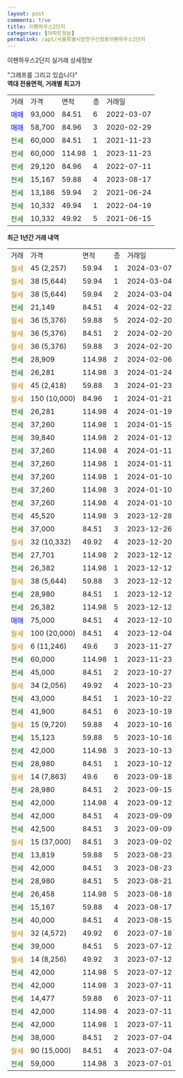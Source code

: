 ```yaml
---
layout: post
comments: true
title: 이펜하우스2단지
categories: [아파트정보]
permalink: /apt/서울특별시양천구신정동이펜하우스2단지
---
```


이펜하우스2단지 실거래 상세정보

<script type="text/javascript">
  google.charts.load('current', {'packages':['line', 'corechart']});
  google.charts.setOnLoadCallback(drawChart);

  function drawChart() {
    var data = new google.visualization.DataTable();
    data.addColumn('date', '거래일');
    data.addColumn('number', "매매");
    data.addColumn('number', "전세");
    data.addColumn('number', "전매");

    data.addRows([[new Date(Date.parse("2024-03-07")), null, null, null], [new Date(Date.parse("2024-03-04")), null, null, null], [new Date(Date.parse("2024-03-04")), null, null, null], [new Date(Date.parse("2024-02-22")), null, 21149, null], [new Date(Date.parse("2024-02-20")), null, null, null], [new Date(Date.parse("2024-02-20")), null, null, null], [new Date(Date.parse("2024-02-20")), null, null, null], [new Date(Date.parse("2024-02-06")), null, 28909, null], [new Date(Date.parse("2024-01-24")), null, 26281, null], [new Date(Date.parse("2024-01-23")), null, null, null], [new Date(Date.parse("2024-01-21")), null, null, null], [new Date(Date.parse("2024-01-19")), null, 26281, null], [new Date(Date.parse("2024-01-15")), null, 37260, null], [new Date(Date.parse("2024-01-12")), null, 39840, null], [new Date(Date.parse("2024-01-11")), null, 37260, null], [new Date(Date.parse("2024-01-11")), null, 37260, null], [new Date(Date.parse("2024-01-10")), null, 37260, null], [new Date(Date.parse("2024-01-10")), null, 37260, null], [new Date(Date.parse("2024-01-10")), null, 37260, null], [new Date(Date.parse("2023-12-28")), null, 45520, null], [new Date(Date.parse("2023-12-26")), null, 37000, null], [new Date(Date.parse("2023-12-20")), null, null, null], [new Date(Date.parse("2023-12-12")), null, 27701, null], [new Date(Date.parse("2023-12-12")), null, 26382, null], [new Date(Date.parse("2023-12-12")), null, null, null], [new Date(Date.parse("2023-12-12")), null, 28980, null], [new Date(Date.parse("2023-12-12")), null, 26382, null], [new Date(Date.parse("2023-12-10")), 75000, null, null], [new Date(Date.parse("2023-12-04")), null, null, null], [new Date(Date.parse("2023-11-27")), null, null, null], [new Date(Date.parse("2023-11-23")), null, 60000, null], [new Date(Date.parse("2023-10-27")), null, 45000, null], [new Date(Date.parse("2023-10-23")), null, null, null], [new Date(Date.parse("2023-10-22")), null, 43000, null], [new Date(Date.parse("2023-10-19")), null, 41900, null], [new Date(Date.parse("2023-10-16")), null, null, null], [new Date(Date.parse("2023-10-16")), null, 15123, null], [new Date(Date.parse("2023-10-13")), null, 42000, null], [new Date(Date.parse("2023-10-12")), null, 28980, null], [new Date(Date.parse("2023-09-18")), null, null, null], [new Date(Date.parse("2023-09-15")), null, 28980, null], [new Date(Date.parse("2023-09-12")), null, 42000, null], [new Date(Date.parse("2023-09-09")), null, 42000, null], [new Date(Date.parse("2023-09-09")), null, 42500, null], [new Date(Date.parse("2023-09-02")), null, null, null], [new Date(Date.parse("2023-08-23")), null, 13819, null], [new Date(Date.parse("2023-08-23")), null, 42000, null], [new Date(Date.parse("2023-08-21")), null, 28980, null], [new Date(Date.parse("2023-08-18")), null, 26458, null], [new Date(Date.parse("2023-08-17")), null, 15167, null], [new Date(Date.parse("2023-08-15")), null, 40000, null], [new Date(Date.parse("2023-07-18")), null, null, null], [new Date(Date.parse("2023-07-12")), null, 39000, null], [new Date(Date.parse("2023-07-12")), null, null, null], [new Date(Date.parse("2023-07-12")), null, 42000, null], [new Date(Date.parse("2023-07-11")), null, 42000, null], [new Date(Date.parse("2023-07-11")), null, 14477, null], [new Date(Date.parse("2023-07-11")), null, 42000, null], [new Date(Date.parse("2023-07-11")), null, 42000, null], [new Date(Date.parse("2023-07-04")), null, 38000, null], [new Date(Date.parse("2023-07-04")), null, null, null], [new Date(Date.parse("2023-07-01")), null, 59000, null]]);

    var options = {
      hAxis: {
        format: 'yyyy/MM/dd'
      },    
      lineWidth: 0,
      pointsVisible: true,    
      title: '최근 1년간 유형별 실거래가 분포',
      legend: { position: 'bottom' }
    };

    var formatter = new google.visualization.NumberFormat({pattern:'###,###'} );
    formatter.format(data, 1);
    formatter.format(data, 2);
    
    setTimeout(function() {
        var chart = new google.visualization.LineChart(document.getElementById('columnchart_material'));
        chart.draw(data, (options));
        document.getElementById('loading').style.display = 'none';
    }, 200);
  }
</script>


<div id="loading" style="z-index:20; display: block; margin-left: 0px">"그래프를 그리고 있습니다"</div>
<div id="columnchart_material" style="width: 95%; margin-left: 0px; display: block"></div>
<!-- contents start -->
<b>역대 전용면적, 거래별 최고가</b>
<table class="sortable">
    <tr>
      <td>거래</td>
      <td>가격</td>
      <td>면적</td>
      <td>층</td>
      <td>거래일</td>
    </tr>
        <tr>
          <td><a style="color: blue">매매</a></td>
          <td>93,000</td>
          <td>84.51</td>
          <td>6</td>
          <td>2022-03-07</td>
        </tr>            <tr>
          <td><a style="color: blue">매매</a></td>
          <td>58,700</td>
          <td>84.96</td>
          <td>3</td>
          <td>2020-02-29</td>
        </tr>        
        <tr>
              <td><a style="color: darkgreen">전세</a></td>
              <td>60,000</td>
              <td>84.51</td>
              <td>1</td>
              <td>2021-11-23</td>
            </tr>            <tr>
              <td><a style="color: darkgreen">전세</a></td>
              <td>60,000</td>
              <td>114.98</td>
              <td>1</td>
              <td>2023-11-23</td>
            </tr>            <tr>
              <td><a style="color: darkgreen">전세</a></td>
              <td>29,120</td>
              <td>84.96</td>
              <td>4</td>
              <td>2022-07-11</td>
            </tr>            <tr>
              <td><a style="color: darkgreen">전세</a></td>
              <td>15,167</td>
              <td>59.88</td>
              <td>4</td>
              <td>2023-08-17</td>
            </tr>            <tr>
              <td><a style="color: darkgreen">전세</a></td>
              <td>13,186</td>
              <td>59.94</td>
              <td>2</td>
              <td>2021-06-24</td>
            </tr>            <tr>
              <td><a style="color: darkgreen">전세</a></td>
              <td>10,332</td>
              <td>49.94</td>
              <td>1</td>
              <td>2022-04-19</td>
            </tr>            <tr>
              <td><a style="color: darkgreen">전세</a></td>
              <td>10,332</td>
              <td>49.92</td>
              <td>5</td>
              <td>2021-06-15</td>
            </tr>        
    
</table>

<b>최근 1년간 거래 내역</b>

<table class="sortable">
    <tr>
      <td>거래</td>
      <td>가격</td>
      <td>면적</td>
      <td>층</td>
      <td>거래일</td>
    </tr>
    <tr>
      <td><a style="color: darkgoldenrod">월세</a></td>
      <td>45 (2,257)</td>
      <td>59.94</td>
      <td>1</td>
      <td>2024-03-07</td>
    </tr>          <tr>
      <td><a style="color: darkgoldenrod">월세</a></td>
      <td>38 (5,644)</td>
      <td>59.94</td>
      <td>1</td>
      <td>2024-03-04</td>
    </tr>          <tr>
      <td><a style="color: darkgoldenrod">월세</a></td>
      <td>38 (5,644)</td>
      <td>59.94</td>
      <td>2</td>
      <td>2024-03-04</td>
    </tr>          <tr>
      <td><a style="color: darkgreen">전세</a></td>
      <td>21,149</td>
      <td>84.51</td>
      <td>4</td>
      <td>2024-02-22</td>
    </tr>          <tr>
      <td><a style="color: darkgoldenrod">월세</a></td>
      <td>36 (5,376)</td>
      <td>59.88</td>
      <td>5</td>
      <td>2024-02-20</td>
    </tr>          <tr>
      <td><a style="color: darkgoldenrod">월세</a></td>
      <td>36 (5,376)</td>
      <td>84.51</td>
      <td>2</td>
      <td>2024-02-20</td>
    </tr>          <tr>
      <td><a style="color: darkgoldenrod">월세</a></td>
      <td>36 (5,376)</td>
      <td>59.88</td>
      <td>3</td>
      <td>2024-02-20</td>
    </tr>          <tr>
      <td><a style="color: darkgreen">전세</a></td>
      <td>28,909</td>
      <td>114.98</td>
      <td>2</td>
      <td>2024-02-06</td>
    </tr>          <tr>
      <td><a style="color: darkgreen">전세</a></td>
      <td>26,281</td>
      <td>114.98</td>
      <td>3</td>
      <td>2024-01-24</td>
    </tr>          <tr>
      <td><a style="color: darkgoldenrod">월세</a></td>
      <td>45 (2,418)</td>
      <td>59.88</td>
      <td>3</td>
      <td>2024-01-23</td>
    </tr>          <tr>
      <td><a style="color: darkgoldenrod">월세</a></td>
      <td>150 (10,000)</td>
      <td>84.96</td>
      <td>1</td>
      <td>2024-01-21</td>
    </tr>          <tr>
      <td><a style="color: darkgreen">전세</a></td>
      <td>26,281</td>
      <td>114.98</td>
      <td>4</td>
      <td>2024-01-19</td>
    </tr>          <tr>
      <td><a style="color: darkgreen">전세</a></td>
      <td>37,260</td>
      <td>114.98</td>
      <td>1</td>
      <td>2024-01-15</td>
    </tr>          <tr>
      <td><a style="color: darkgreen">전세</a></td>
      <td>39,840</td>
      <td>114.98</td>
      <td>2</td>
      <td>2024-01-12</td>
    </tr>          <tr>
      <td><a style="color: darkgreen">전세</a></td>
      <td>37,260</td>
      <td>114.98</td>
      <td>4</td>
      <td>2024-01-11</td>
    </tr>          <tr>
      <td><a style="color: darkgreen">전세</a></td>
      <td>37,260</td>
      <td>114.98</td>
      <td>1</td>
      <td>2024-01-11</td>
    </tr>          <tr>
      <td><a style="color: darkgreen">전세</a></td>
      <td>37,260</td>
      <td>114.98</td>
      <td>1</td>
      <td>2024-01-10</td>
    </tr>          <tr>
      <td><a style="color: darkgreen">전세</a></td>
      <td>37,260</td>
      <td>114.98</td>
      <td>3</td>
      <td>2024-01-10</td>
    </tr>          <tr>
      <td><a style="color: darkgreen">전세</a></td>
      <td>37,260</td>
      <td>114.98</td>
      <td>4</td>
      <td>2024-01-10</td>
    </tr>          <tr>
      <td><a style="color: darkgreen">전세</a></td>
      <td>45,520</td>
      <td>114.98</td>
      <td>3</td>
      <td>2023-12-28</td>
    </tr>          <tr>
      <td><a style="color: darkgreen">전세</a></td>
      <td>37,000</td>
      <td>84.51</td>
      <td>3</td>
      <td>2023-12-26</td>
    </tr>          <tr>
      <td><a style="color: darkgoldenrod">월세</a></td>
      <td>32 (10,332)</td>
      <td>49.92</td>
      <td>4</td>
      <td>2023-12-20</td>
    </tr>          <tr>
      <td><a style="color: darkgreen">전세</a></td>
      <td>27,701</td>
      <td>114.98</td>
      <td>2</td>
      <td>2023-12-12</td>
    </tr>          <tr>
      <td><a style="color: darkgreen">전세</a></td>
      <td>26,382</td>
      <td>114.98</td>
      <td>1</td>
      <td>2023-12-12</td>
    </tr>          <tr>
      <td><a style="color: darkgoldenrod">월세</a></td>
      <td>38 (5,644)</td>
      <td>59.88</td>
      <td>3</td>
      <td>2023-12-12</td>
    </tr>          <tr>
      <td><a style="color: darkgreen">전세</a></td>
      <td>28,980</td>
      <td>84.51</td>
      <td>1</td>
      <td>2023-12-12</td>
    </tr>          <tr>
      <td><a style="color: darkgreen">전세</a></td>
      <td>26,382</td>
      <td>114.98</td>
      <td>5</td>
      <td>2023-12-12</td>
    </tr>          <tr>
      <td><a style="color: blue">매매</a></td>
      <td>75,000</td>
      <td>84.51</td>
      <td>4</td>
      <td>2023-12-10</td>
    </tr>          <tr>
      <td><a style="color: darkgoldenrod">월세</a></td>
      <td>100 (20,000)</td>
      <td>84.51</td>
      <td>4</td>
      <td>2023-12-04</td>
    </tr>          <tr>
      <td><a style="color: darkgoldenrod">월세</a></td>
      <td>6 (11,246)</td>
      <td>49.6</td>
      <td>3</td>
      <td>2023-11-27</td>
    </tr>          <tr>
      <td><a style="color: darkgreen">전세</a></td>
      <td>60,000</td>
      <td>114.98</td>
      <td>1</td>
      <td>2023-11-23</td>
    </tr>          <tr>
      <td><a style="color: darkgreen">전세</a></td>
      <td>45,000</td>
      <td>84.51</td>
      <td>2</td>
      <td>2023-10-27</td>
    </tr>          <tr>
      <td><a style="color: darkgoldenrod">월세</a></td>
      <td>34 (2,056)</td>
      <td>49.92</td>
      <td>4</td>
      <td>2023-10-23</td>
    </tr>          <tr>
      <td><a style="color: darkgreen">전세</a></td>
      <td>43,000</td>
      <td>84.51</td>
      <td>1</td>
      <td>2023-10-22</td>
    </tr>          <tr>
      <td><a style="color: darkgreen">전세</a></td>
      <td>41,900</td>
      <td>84.51</td>
      <td>6</td>
      <td>2023-10-19</td>
    </tr>          <tr>
      <td><a style="color: darkgoldenrod">월세</a></td>
      <td>15 (9,720)</td>
      <td>59.88</td>
      <td>4</td>
      <td>2023-10-16</td>
    </tr>          <tr>
      <td><a style="color: darkgreen">전세</a></td>
      <td>15,123</td>
      <td>59.88</td>
      <td>5</td>
      <td>2023-10-16</td>
    </tr>          <tr>
      <td><a style="color: darkgreen">전세</a></td>
      <td>42,000</td>
      <td>114.98</td>
      <td>3</td>
      <td>2023-10-13</td>
    </tr>          <tr>
      <td><a style="color: darkgreen">전세</a></td>
      <td>28,980</td>
      <td>84.51</td>
      <td>1</td>
      <td>2023-10-12</td>
    </tr>          <tr>
      <td><a style="color: darkgoldenrod">월세</a></td>
      <td>14 (7,863)</td>
      <td>49.6</td>
      <td>6</td>
      <td>2023-09-18</td>
    </tr>          <tr>
      <td><a style="color: darkgreen">전세</a></td>
      <td>28,980</td>
      <td>84.51</td>
      <td>2</td>
      <td>2023-09-15</td>
    </tr>          <tr>
      <td><a style="color: darkgreen">전세</a></td>
      <td>42,000</td>
      <td>114.98</td>
      <td>4</td>
      <td>2023-09-12</td>
    </tr>          <tr>
      <td><a style="color: darkgreen">전세</a></td>
      <td>42,000</td>
      <td>84.51</td>
      <td>4</td>
      <td>2023-09-09</td>
    </tr>          <tr>
      <td><a style="color: darkgreen">전세</a></td>
      <td>42,500</td>
      <td>84.51</td>
      <td>3</td>
      <td>2023-09-09</td>
    </tr>          <tr>
      <td><a style="color: darkgoldenrod">월세</a></td>
      <td>15 (37,000)</td>
      <td>84.51</td>
      <td>3</td>
      <td>2023-09-02</td>
    </tr>          <tr>
      <td><a style="color: darkgreen">전세</a></td>
      <td>13,819</td>
      <td>59.88</td>
      <td>5</td>
      <td>2023-08-23</td>
    </tr>          <tr>
      <td><a style="color: darkgreen">전세</a></td>
      <td>42,000</td>
      <td>84.51</td>
      <td>3</td>
      <td>2023-08-23</td>
    </tr>          <tr>
      <td><a style="color: darkgreen">전세</a></td>
      <td>28,980</td>
      <td>84.51</td>
      <td>5</td>
      <td>2023-08-21</td>
    </tr>          <tr>
      <td><a style="color: darkgreen">전세</a></td>
      <td>26,458</td>
      <td>114.98</td>
      <td>5</td>
      <td>2023-08-18</td>
    </tr>          <tr>
      <td><a style="color: darkgreen">전세</a></td>
      <td>15,167</td>
      <td>59.88</td>
      <td>4</td>
      <td>2023-08-17</td>
    </tr>          <tr>
      <td><a style="color: darkgreen">전세</a></td>
      <td>40,000</td>
      <td>84.51</td>
      <td>4</td>
      <td>2023-08-15</td>
    </tr>          <tr>
      <td><a style="color: darkgoldenrod">월세</a></td>
      <td>32 (4,572)</td>
      <td>49.92</td>
      <td>6</td>
      <td>2023-07-18</td>
    </tr>          <tr>
      <td><a style="color: darkgreen">전세</a></td>
      <td>39,000</td>
      <td>84.51</td>
      <td>5</td>
      <td>2023-07-12</td>
    </tr>          <tr>
      <td><a style="color: darkgoldenrod">월세</a></td>
      <td>14 (8,256)</td>
      <td>49.92</td>
      <td>3</td>
      <td>2023-07-12</td>
    </tr>          <tr>
      <td><a style="color: darkgreen">전세</a></td>
      <td>42,000</td>
      <td>114.98</td>
      <td>5</td>
      <td>2023-07-12</td>
    </tr>          <tr>
      <td><a style="color: darkgreen">전세</a></td>
      <td>42,000</td>
      <td>114.98</td>
      <td>3</td>
      <td>2023-07-11</td>
    </tr>          <tr>
      <td><a style="color: darkgreen">전세</a></td>
      <td>14,477</td>
      <td>59.88</td>
      <td>6</td>
      <td>2023-07-11</td>
    </tr>          <tr>
      <td><a style="color: darkgreen">전세</a></td>
      <td>42,000</td>
      <td>114.98</td>
      <td>4</td>
      <td>2023-07-11</td>
    </tr>          <tr>
      <td><a style="color: darkgreen">전세</a></td>
      <td>42,000</td>
      <td>114.98</td>
      <td>1</td>
      <td>2023-07-11</td>
    </tr>          <tr>
      <td><a style="color: darkgreen">전세</a></td>
      <td>38,000</td>
      <td>84.51</td>
      <td>2</td>
      <td>2023-07-04</td>
    </tr>          <tr>
      <td><a style="color: darkgoldenrod">월세</a></td>
      <td>90 (15,000)</td>
      <td>84.51</td>
      <td>4</td>
      <td>2023-07-04</td>
    </tr>          <tr>
      <td><a style="color: darkgreen">전세</a></td>
      <td>59,000</td>
      <td>114.98</td>
      <td>3</td>
      <td>2023-07-01</td>
    </tr>      </table>
<!-- contents end -->    


